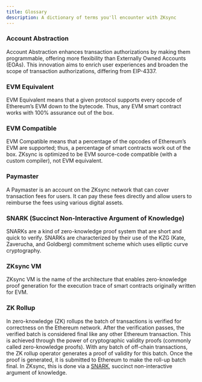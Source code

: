 ```yaml
---
title: Glossary
description: A dictionary of terms you'll encounter with ZKsync
---
```


### Account Abstraction

Account Abstraction enhances transaction authorizations by making them programmable,
offering more flexibility than Externally Owned Accounts (EOAs).
This innovation aims to enrich user experiences and broaden the scope of transaction authorizations,
differing from EIP-4337.

### EVM Equivalent

EVM Equivalent means that a given protocol supports every opcode
of Ethereum’s EVM down to the bytecode.
Thus, any EVM smart contract works with 100% assurance out of the box.

### EVM Compatible

EVM Compatible means that a percentage of the opcodes of Ethereum’s EVM are supported;
thus, a percentage of smart contracts work out of the box.
ZKsync is optimized to be EVM source-code compatible (with a custom compiler), not EVM equivalent.

### Paymaster

A Paymaster is an account on the ZKsync network that can cover transaction fees for users.
It can pay these fees directly and allow users to reimburse the fees using various digital assets.

### SNARK (Succinct Non-Interactive Argument of Knowledge)

SNARKs are a kind of zero-knowledge proof system that are short and quick to verify.
SNARKs are characterized by their use of the KZG (Kate, Zaverucha, and Goldberg) commitment scheme which uses elliptic curve cryptography.

### ZKsync VM

ZKsync VM is the name of the architecture that enables zero-knowledge proof generation
for the execution trace of smart contracts originally written for EVM.

### ZK Rollup

In zero-knowledge (ZK) rollups the batch of transactions is verified for correctness on the Ethereum network.
After the verification passes, the verified batch is considered final like any other Ethereum transaction.
This is achieved through the power of cryptographic validity proofs (commonly called zero-knowledge proofs).
With any batch of off-chain transactions, the ZK rollup operator generates a proof of validity for this batch.
Once the proof is generated, it is submitted to Ethereum to make the roll-up batch final.
In ZKsync, this is done via a [SNARK](#snark-succinct-non-interactive-argument-of-knowledge), succinct non-interactive argument of knowledge.
